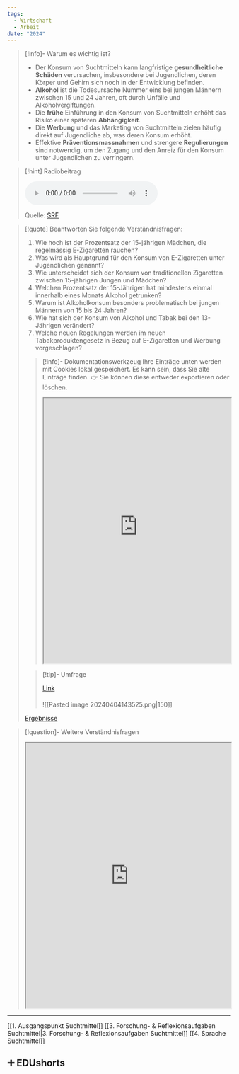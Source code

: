 ```yaml
---
tags:
  - Wirtschaft
  - Arbeit
date: "2024"
---
```

>[!info]- Warum es wichtig ist?
>- Der Konsum von Suchtmitteln kann langfristige **gesundheitliche Schäden** verursachen, insbesondere bei Jugendlichen, deren Körper und Gehirn sich noch in der Entwicklung befinden.
>- **Alkohol** ist die Todesursache Nummer eins bei jungen Männern zwischen 15 und 24 Jahren, oft durch Unfälle und Alkoholvergiftungen.
>- Die **frühe** Einführung in den Konsum von Suchtmitteln erhöht das Risiko einer späteren **Abhängigkeit**.
>- Die **Werbung** und das Marketing von Suchtmitteln zielen häufig direkt auf Jugendliche ab, was deren Konsum erhöht.
>- Effektive **Präventionsmassnahmen** und strengere **Regulierungen** sind notwendig, um den Zugang und den Anreiz für den Konsum unter Jugendlichen zu verringern.

>[!hint] Radiobeitrag
>
><audio controls><source src="https://download-media.srf.ch/world/audio/SRF-4-News/2024/03/playlist-jugendliche.mp3"></audio>
>
>Quelle: [SRF](https://www.srf.ch/audio/srf-4-news/suchtmittel-bei-jugendlichen-weiterhin-beliebt?uuid=e524ed43-5db4-4023-8502-8ca15c884adf)

>[!quote] Beantworten Sie folgende Verständnisfragen:
>1. Wie hoch ist der Prozentsatz der 15-jährigen Mädchen, die regelmässig E-Zigaretten rauchen?
>2. Was wird als Hauptgrund für den Konsum von E-Zigaretten unter Jugendlichen genannt?
>3. Wie unterscheidet sich der Konsum von traditionellen Zigaretten zwischen 15-jährigen Jungen und Mädchen?
>4. Welchen Prozentsatz der 15-Jährigen hat mindestens einmal innerhalb eines Monats Alkohol getrunken?
>5. Warum ist Alkoholkonsum besonders problematisch bei jungen Männern von 15 bis 24 Jahren?
>6. Wie hat sich der Konsum von Alkohol und Tabak bei den 13-Jährigen verändert?
>7. Welche neuen Regelungen werden im neuen Tabakproduktengesetz in Bezug auf E-Zigaretten und Werbung vorgeschlagen?
>
>>[!info]- Dokumentationswerkzeug 
>Ihre Einträge unten werden mit Cookies lokal gespeichert. Es kann sein, dass Sie alte Einträge finden. 
>>👉 Sie können diese entweder exportieren oder löschen.
>><iframe width="100%" height="600" src="https://app.Lumi.education/run/dw_E7K" allowfullscreen allow="geolocation *; autoplay; encrypted-media"></iframe>
>
>
>>[!tip]- Umfrage
>>
>>[Link](https://www.menti.com/aluxad88od3x) 
>>####
>>![[Pasted image 20240404143525.png|150]]
>>
>[Ergebnisse](https://www.mentimeter.com/app/presentation/al3nxdpj5av8ewkpbgk6yq6fua3b9mhd)

>[!question]- Weitere Verständnisfragen
><iframe width="100%" height="600" src="https://app.Lumi.education/run/udHWQT" allowfullscreen allow="geolocation *; autoplay; encrypted-media"></iframe>

---
[[1. Ausgangspunkt Suchtmittel]]
[[3. Forschung- & Reflexionsaufgaben Suchtmittel|3. Forschung- & Reflexionsaufgaben Suchtmittel]]
[[4. Sprache Suchtmittel]]

## ➕ EDUshorts
